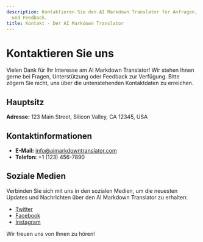 ```yaml
---
description: Kontaktieren Sie den AI Markdown Translator für Anfragen, Unterstützung
  und Feedback.
title: Kontakt - Der AI Markdown Translator
---
```


# Kontaktieren Sie uns

Vielen Dank für Ihr Interesse am AI Markdown Translator! Wir stehen Ihnen gerne bei Fragen, Unterstützung oder Feedback zur Verfügung. Bitte zögern Sie nicht, uns über die untenstehenden Kontaktdaten zu erreichen.

## Hauptsitz

**Adresse:** 123 Main Street, Silicon Valley, CA 12345, USA

## Kontaktinformationen

- **E-Mail:** info@aimarkdowntranslator.com
- **Telefon:** +1 (123) 456-7890

## Soziale Medien

Verbinden Sie sich mit uns in den sozialen Medien, um die neuesten Updates und Nachrichten über den AI Markdown Translator zu erhalten:

- [Twitter](https://twitter.com/aimarkdowntranslator)
- [Facebook](https://www.facebook.com/aimarkdowntranslator)
- [Instagram](https://www.instagram.com/aimarkdowntranslator)

Wir freuen uns von Ihnen zu hören!